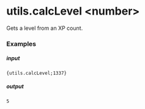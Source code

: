 # utils.calcLevel &lt;number&gt;
		
Gets a level from an XP count.

### Examples

##### input
```{utils.calcLevel;1337}```

##### output
```5```
